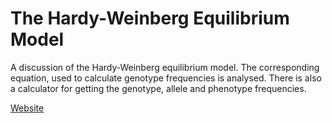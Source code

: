 # The Hardy-Weinberg Equilibrium Model
A discussion of the Hardy-Weinberg equilibrium model. The corresponding equation, used to calculate genotype frequencies is analysed. There is also a calculator for getting the genotype, allele and phenotype frequencies.

[Website](https://chrisnajman.github.io/hardy-weinberg-equilibrium-model/)

